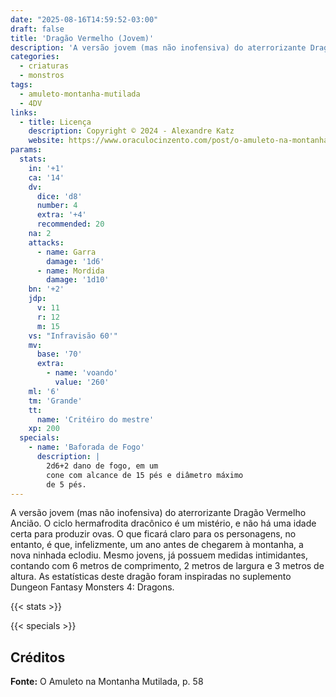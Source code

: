 ```yaml
---
date: "2025-08-16T14:59:52-03:00"
draft: false
title: 'Dragão Vermelho (Jovem)'
description: 'A versão jovem (mas não inofensiva) do aterrorizante Dragão Vermelho Ancião.'
categories:
  - criaturas
  - monstros
tags:
  - amuleto-montanha-mutilada
  - 4DV
links:
  - title: Licença
    description: Copyright © 2024 - Alexandre Katz
    website: https://www.oraculocinzento.com/post/o-amuleto-na-montanha-mutilada
params:
  stats:
    in: '+1'
    ca: '14'
    dv:
      dice: 'd8'
      number: 4
      extra: '+4'
      recommended: 20
    na: 2
    attacks:
      - name: Garra
        damage: '1d6'
      - name: Mordida
        damage: '1d10'
    bn: '+2'
    jdp:
      v: 11
      r: 12
      m: 15
    vs: "Infravisão 60'"
    mv:
      base: '70'
      extra:
        - name: 'voando'
          value: '260'
    ml: '6'
    tm: 'Grande'
    tt:
      name: 'Critéiro do mestre'
    xp: 200
  specials:
    - name: 'Baforada de Fogo'
      description: |
        2d6+2 dano de fogo, em um
        cone com alcance de 15 pés e diâmetro máximo
        de 5 pés.
---
```


A versão jovem (mas não inofensiva) do
aterrorizante Dragão Vermelho Ancião. O ciclo
hermafrodita dracônico é um mistério, e não há
uma idade certa para produzir ovas. O que ficará
claro para os personagens, no entanto, é que,
infelizmente, um ano antes de chegarem à
montanha, a nova ninhada eclodiu. Mesmo
jovens, já possuem medidas intimidantes,
contando com 6 metros de comprimento, 2
metros de largura e 3 metros de altura. As
estatísticas deste dragão foram inspiradas no
suplemento Dungeon Fantasy Monsters 4:
Dragons.

{{< stats >}}

{{< specials >}}

## Créditos

**Fonte:** O Amuleto na Montanha Mutilada, p. 58
